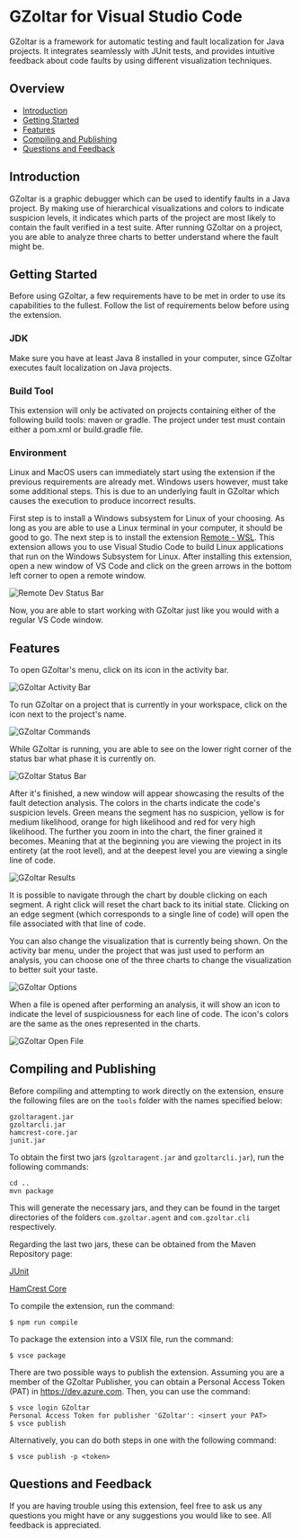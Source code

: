 # GZoltar for Visual Studio Code

GZoltar is a framework for automatic testing and fault localization for Java projects. It integrates seamlessly with JUnit tests, and provides intuitive feedback about code faults by using different visualization techniques.

## Overview

* [Introduction](#introduction)
* [Getting Started](#getting-started)
* [Features](#features)
* [Compiling and Publishing](#compiling-and-publishing)
* [Questions and Feedback](#questions-and-feedback)

## Introduction

GZoltar is a graphic debugger which can be used to identify faults in a Java project. By making use of hierarchical visualizations and colors to indicate suspicion levels, it indicates which parts of the project are most likely to contain the fault verified in a test suite. After running GZoltar on a project, you are able to analyze three charts to better understand where the fault might be.

## Getting Started

Before using GZoltar, a few requirements have to be met in order to use its capabilities to the fullest. Follow the list of requirements below before using the extension.

### JDK

Make sure you have at least Java 8 installed in your computer, since GZoltar executes fault localization on Java projects.

### Build Tool

This extension will only be activated on projects containing either of the following build tools: maven or gradle. The project under test must contain either a pom.xml or build.gradle file.

### Environment

Linux and MacOS users can immediately start using the extension if the previous requirements are already met. Windows users however, must take some additional steps. This is due to an underlying fault in GZoltar which causes the execution to produce incorrect results.

First step is to install a Windows subsystem for Linux of your choosing. As long as you are able to use a Linux terminal in your computer, it should be good to go. The next step is to install the extension [Remote - WSL](https://marketplace.visualstudio.com/items?itemName=ms-vscode-remote.remote-wsl). This extension allows you to use Visual Studio Code to build Linux applications that run on the Windows Subsystem for Linux. After installing this extension, open a new window of VS Code and click on the green arrows in the bottom left corner to open a remote window.

![Remote Dev Status Bar](https://github.com/Klaysb/vscode-gzoltar/blob/master/resources/docs/remote-dev-status-bar.png?raw=true)

Now, you are able to start working with GZoltar just like you would with a regular VS Code window.

## Features

To open GZoltar's menu, click on its icon in the activity bar.

![GZoltar Activity Bar](https://github.com/Klaysb/vscode-gzoltar/blob/master/resources/docs/barui.png?raw=true)

To run GZoltar on a project that is currently in your workspace, click on the icon next to the project's name.

![GZoltar Commands](https://github.com/Klaysb/vscode-gzoltar/blob/master/resources/docs/gcmds.png?raw=true)

While GZoltar is running, you are able to see on the lower right corner of the status bar what phase it is currently on.

![GZoltar Status Bar](https://github.com/Klaysb/vscode-gzoltar/blob/master/resources/docs/statusbar.png?raw=true)

After it's finished, a new window will appear showcasing the results of the fault detection analysis. The colors in the charts indicate the code's suspicion levels. Green means the segment has no suspicion, yellow is for medium likelihood, orange for high likelihood and red for very high likelihood. The further you zoom in into the chart, the finer grained it becomes. Meaning that at the beginning you are viewing the project in its entirety (at the root level), and at the deepest level you are viewing a single line of code.

![GZoltar Results](https://github.com/Klaysb/vscode-gzoltar/blob/master/resources/docs/result.png?raw=true)

It is possible to navigate through the chart by double clicking on each segment. A right click will reset the chart back to its initial state. Clicking on an edge segment (which corresponds to a single line of code) will open the file associated with that line of code.

You can also change the visualization that is currently being shown. On the activity bar menu, under the project that was just used to perform an analysis, you can choose one of the three charts to change the visualization to better suit your taste.

![GZoltar Options](https://github.com/Klaysb/vscode-gzoltar/blob/master/resources/docs/options.png?raw=true)

When a file is opened after performing an analysis, it will show an icon to indicate the level of suspiciousness for each line of code. The icon's colors are the same as the ones represented in the charts.

![GZoltar Open File](https://github.com/Klaysb/vscode-gzoltar/blob/master/resources/docs/openfile.png?raw=true)

## Compiling and Publishing

Before compiling and attempting to work directly on the extension, ensure the following files are on the `tools` folder with the names specified below:

```
gzoltaragent.jar
gzoltarcli.jar
hamcrest-core.jar
junit.jar
```

To obtain the first two jars (`gzoltaragent.jar` and `gzoltarcli.jar`), run the following commands:

```
cd ..
mvn package
```

This will generate the necessary jars, and they can be found in the target directories of the folders `com.gzoltar.agent` and `com.gzoltar.cli` respectively.

Regarding the last two jars, these can be obtained from the Maven Repository page:

[JUnit](https://repo1.maven.org/maven2/junit/junit/4.13/junit-4.13.jar)

[HamCrest Core](https://repo1.maven.org/maven2/org/hamcrest/hamcrest-core/2.2/hamcrest-core-2.2.jar)

To compile the extension, run the command:

```
$ npm run compile
```

To package the extension into a VSIX file, run the command:

```
$ vsce package
```

There are two possible ways to publish the extension. Assuming you are a member of the GZoltar Publisher, you can obtain a Personal Access Token (PAT) in https://dev.azure.com. Then, you can use the command:

```
$ vsce login GZoltar
Personal Access Token for publisher 'GZoltar': <insert your PAT>
$ vsce publish
```

Alternatively, you can do both steps in one with the following command:

```
$ vsce publish -p <token>
```

## Questions and Feedback

If you are having trouble using this extension, feel free to ask us any questions you might have or any suggestions you would like to see. All feedback is appreciated.